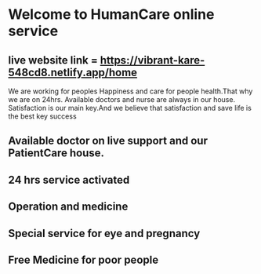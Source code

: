 # Welcome to HumanCare online service

## live website link = https://vibrant-kare-548cd8.netlify.app/home
We are working for peoples Happiness and care for people health.That why we are on 24hrs. Available doctors and nurse are always in our house. Satisfaction is our main key.And we believe that satisfaction and save life is the best key success

## Available doctor on live support and our PatientCare house.
## 24 hrs service activated
## Operation and medicine
## Special service for eye and pregnancy
## Free Medicine for poor people

